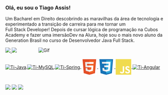 ### Olá, eu sou o Tiago Assis!

Um Bacharel em Direito descobrindo as maravilhas da área de tecnologia e experimentado a transição de carreira para me tornar um <br/>
Full Stack Developer! 
Depois de cursar lógica de programação na Cubos Academy e fazer uma imersãoDev na Alura, hoje sou o mais novo aluno da Generation Brasil no curso de Desenvolvedor Java Full Stack.

<img align="right" alt="Gif"  width="400" src="https://octocat-generator-assets.githubusercontent.com/my-octocat-1633043641845.png">
<div>
  <a href="https://github.com/byTiagoAssis">
  <img height="180em" src="https://github-readme-stats.vercel.app/api?username=byTiagoAssis&show_icons=true&theme=dark&include_all_commits=true&count_private=true"/>
  <img height="182em" src="https://github-readme-stats.vercel.app/api/top-langs/?username=byTiagoAssis&layout=compact&langs_count=7&theme=dark"/>
</div>
  <div style="display: inline_block"><br>
  <img align="center" alt="Ti-Java"  width="60" src="https://cdn.jsdelivr.net/gh/devicons/devicon/icons/java/java-original-wordmark.svg">
  <img align="center" alt="Ti-MySQL" width="60" src="https://cdn.jsdelivr.net/gh/devicons/devicon/icons/mysql/mysql-original-wordmark.svg">
  <img align="center" alt="Ti-Spring"  width="60" src="https://cdn.jsdelivr.net/gh/devicons/devicon/icons/spring/spring-original-wordmark.svg">
  <img align="center" alt="Ti-HTML"  width="50" src="https://raw.githubusercontent.com/devicons/devicon/master/icons/html5/html5-original.svg">
  <img align="center" alt="Ti-CSS"  width="50" src="https://raw.githubusercontent.com/devicons/devicon/master/icons/css3/css3-original.svg">
  <img align="center" alt="Ti-Js"  width="50" src="https://raw.githubusercontent.com/devicons/devicon/master/icons/javascript/javascript-plain.svg">   
  <img align="center" alt="Ti-Angular"  width="100" src="https://img.shields.io/badge/Angular-DD0031?style=for-the-badge&logo=angular&logoColor=white"> 
  </div>
  
  ##
 
<div> 
  
  <a href="https://instagram.com/tf_assis" target="_blank"><img src="https://img.shields.io/badge/-Instagram-%23E4405F?style=for-the-badge&logo=instagram&logoColor=white" target="_blank"></a>
  <a href = "mailto:tiagoassis05@gmail.com"><img src="https://img.shields.io/badge/-Gmail-%23333?style=for-the-badge&logo=gmail&logoColor=white" target="_blank"></a>
  <a href="https://www.linkedin.com/in/bytiagoassis" target="_blank"><img src="https://img.shields.io/badge/-LinkedIn-%230077B5?style=for-the-badge&logo=linkedin&logoColor=white" target="_blank"></a> 

  
 
</div>
